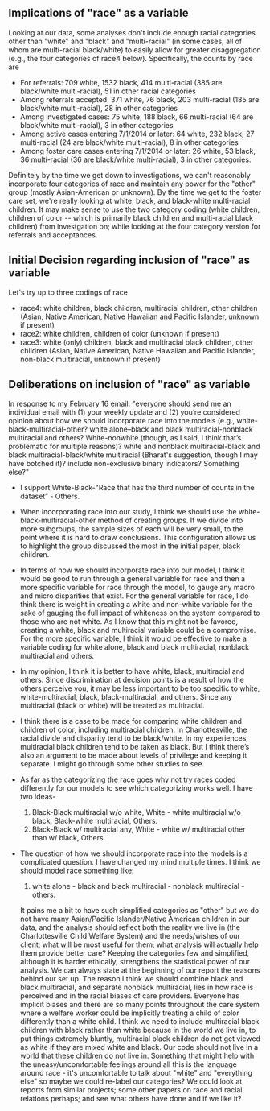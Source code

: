 ## Implications of "race" as a variable
Looking at our data, some analyses don't include enough racial categories other than "white" and "black" and "multi-racial" (in some cases, all of whom are multi-racial black/white) to easily allow for greater disaggregation (e.g., the four categories of race4 below). Specifically, the counts by race are
* For referrals: 709 white, 1532 black, 414 multi-racial (385 are black/white multi-racial), 51 in other racial categories
* Among referrals accepted: 371 white, 76 black, 203 multi-racial (185 are black/white multi-racial), 28 in other categories
* Among investigated cases: 75 white, 188 black, 66 multi-racial (64 are black/white multi-racial), 3 in other categories
* Among active cases entering 7/1/2014 or later: 64 white, 232 black, 27 multi-racial (24 are black/white multi-racial), 8 in other categories
* Among foster care cases entering 7/1/2014 or later: 26 white, 53 black, 36 multi-racial (36 are black/white multi-racial), 3 in other categories. 

Definitely by the time we get down to investigations, we can't reasonably incorporate four categories of race and maintain any power for the "other" group (mostly Asian-American or unknown). By the time we get to the foster care set, we're really looking at white, black, and black-white multi-racial children. It may make sense to use the two category coding (white children, children of color -- which is primarily black children and multi-racial black children) from investgation on; while looking at the four category version for referrals and acceptances. 

## Initial Decision regarding inclusion of "race" as variable
Let's try up to three codings of race

* race4: white children, black children, multiracial children, other children (Asian, Native American, Native Hawaiian and Pacific Islander, unknown if present)
* race2: white children, children of color (unknown if present)
* race3: white (only) children, black and multiracial black children, other children (Asian, Native American, Native Hawaiian and Pacific Islander, non-black multiracial, unknown if present)

## Deliberations on inclusion of "race" as variable
In response to my February 16 email:
"everyone should send me an individual email with (1) your weekly update and (2) you’re considered opinion about how we should incorporate race into the models (e.g., white-black-multiracial-other? white alone–black and black multiracial-nonblack multiracial and others? White-nonwhite (though, as I said, I think that’s problematic for multiple reasons)? white and nonblack multiracial-black and black multiracial-black/white multiracial (Bharat's suggestion, though I may have botched it)? include non-exclusive binary indicators? Something else?"

* I support White-Black-"Race that has the third number of counts in the dataset” - Others. 
* When incorporating race into our study, I think we should use the white-black-multiracial-other method of creating groups. If we divide into more subgroups, the sample sizes of each will be very small, to the point where it is hard to draw conclusions. This configuration allows us to highlight the group discussed the most in the initial paper, black children.
* In terms of how we should incorporate race into our model, I think it would be good to run through a general variable for race and then a more specific variable for race through the model, to gauge any macro and micro disparities that exist. For the general variable for race, I do think there is weight in creating a white and non-white variable for the sake of gauging the full impact of whiteness on the system compared to those who are not white. As I know that this might not be favored, creating a white, black and multiracial variable could be a compromise. For the more specific variable, I think it would be effective to make a variable coding for white alone, black and black multiracial, nonblack multiracial and others. 
* In my opinion, I think it is better to have white, black, multiracial and others. Since discrimination at decision points is a result of how the others perceive you, it may be less important to be too specific to white, white-multiracial, black, black-multiracial, and others. Since any multiracial (black or white) will be treated as multiracial.
* I think there is a case to be made for comparing white children and children of color, including multiracial children. In Charlottesville, the racial divide and disparity tend to be black/white. In my experiences, multiracial black children tend to be taken as black. But I think there’s also an argument to be made about levels of privilege and keeping it separate. I might go through some other studies to see. 
* As far as the categorizing the race goes why not try races coded differently for our models to see which categorizing works well. I have two ideas-
   1. Black-Black multiracial w/o white,
       White - white multiracial w/o black,
       Black-white multiracial,
       Others.
   2. Black-Black w/ multiracial any,
       White - white w/ multiracial other than w/ black,
       Others.
 * The question of how we should incorporate race into the models is a complicated question. I have changed my mind multiple times. I think we should model race something like: 
   1. white alone - black and black multiracial - nonblack multiracial - others. 

   It pains me a bit to have such simplified categories as "other" but we do not have many Asian/Pacific Islander/Native American children in our data, and the analysis should reflect both the reality we live in (the Charlottesville Child Welfare System) and the needs/wishes of our client; what will be most useful for them; what analysis will actually help them provide better care? Keeping the categories few and simplified, although it is harder ethically, strengthens the statistical power of our analysis. We can always state at the beginning of our report the reasons behind our set up. The reason I think we should combine black and black multiracial, and separate nonblack multiracial, lies in how race is perceived and in the racial biases of care providers. Everyone has implicit biases and there are so many points throughout the care system where a welfare worker could be implicitly treating a child of color differently than a white child. I think we need to include multiracial black children with black rather than white because in the world we live in, to put things extremely bluntly, multiracial black children do not get viewed as white if they are mixed white and black. Our code should not live in a world that these children do not live in. Something that might help with the uneasy/uncomfortable feelings around all this is the language around race - it's uncomfortable to talk about "white" and "everything else" so maybe we could re-label our categories? We could look at reports from similar projects; some other papers on race and racial relations perhaps; and see what others have done and if we like it?

